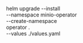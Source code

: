helm upgrade --install \
--namespace minio-operator \
--create-namespace \
operator . \
--values ./values.yaml
